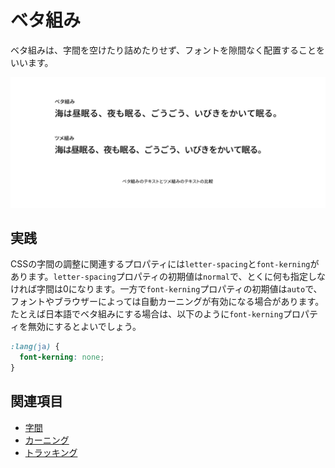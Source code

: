 # ベタ組み

ベタ組みは、字間を空けたり詰めたりせず、フォントを隙間なく配置することをいいます。

![ベタ組みのテキストとツメ組みのテキストの比較](../images/betagumi.png)

## 実践

CSSの字間の調整に関連するプロパティには`letter-spacing`と`font-kerning`があります。`letter-spacing`プロパティの初期値は`normal`で、とくに何も指定しなければ字間は0になります。一方で`font-kerning`プロパティの初期値は`auto`で、フォントやブラウザーによっては自動カーニングが有効になる場合があります。たとえば日本語でベタ組みにする場合は、以下のように`font-kerning`プロパティを無効にするとよいでしょう。

```css
:lang(ja) {
  font-kerning: none;
}
```

## 関連項目

- [字間](./letter-space.md)
- [カーニング](./kerning.md)
- [トラッキング](./tracking.md)
